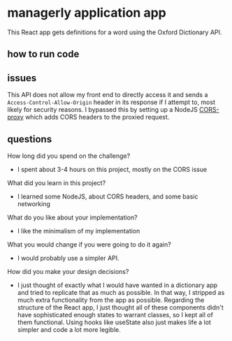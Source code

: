 # managerly application app
This React app gets definitions for a word using the Oxford Dictionary API. 

## how to run code


## issues

This API does not allow my front end to directly access it and sends a `Access-Control-Allow-Origin` header in its response if I attempt to, most likely for security reasons. I bypassed this by setting up a NodeJS [CORS-proxy]('https://stark-hollows-46944.herokuapp.com/') which adds CORS headers to the proxied request.

## questions

How long did you spend on the challenge?
- I spent about 3-4 hours on this project, mostly on the CORS issue

What did you learn in this project?
- I learned some NodeJS, about CORS headers, and some basic networking

What do you like about your implementation?
- I like the minimalism of my implementation

What you would change if you were going to do it again?
- I would probably use a simpler API.

How did you make your design decisions?
- I just thought of exactly what I would have wanted in a dictionary app and tried to replicate that as much as possible. In that way, I stripped as much extra functionality from the app as possible. Regarding the structure of the React app, I just thought all of these components didn't have sophisticated enough states to warrant classes, so I kept all of them functional. Using hooks like useState also just makes life a lot simpler and code a lot more legible.


